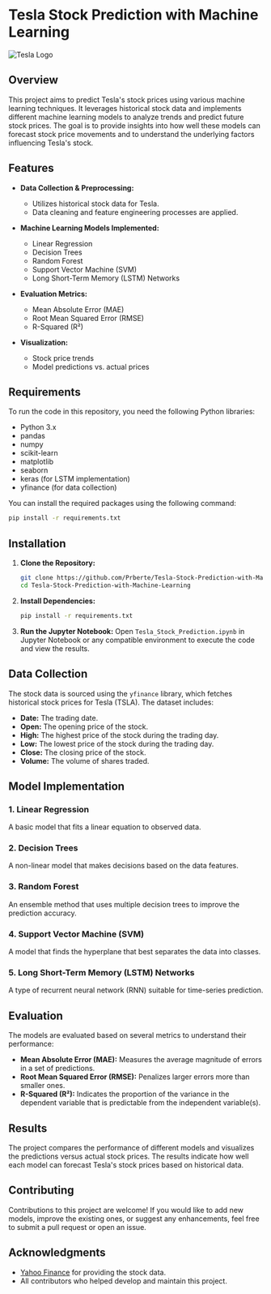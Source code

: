 # Tesla Stock Prediction with Machine Learning

![Tesla Logo](https://upload.wikimedia.org/wikipedia/commons/thumb/e/e8/Tesla_logo.png/1024px-Tesla_logo.png)

## Overview

This project aims to predict Tesla's stock prices using various machine learning techniques. It leverages historical stock data and implements different machine learning models to analyze trends and predict future stock prices. The goal is to provide insights into how well these models can forecast stock price movements and to understand the underlying factors influencing Tesla's stock.

## Features

- **Data Collection & Preprocessing:** 
  - Utilizes historical stock data for Tesla.
  - Data cleaning and feature engineering processes are applied.
  
- **Machine Learning Models Implemented:**
  - Linear Regression
  - Decision Trees
  - Random Forest
  - Support Vector Machine (SVM)
  - Long Short-Term Memory (LSTM) Networks

- **Evaluation Metrics:**
  - Mean Absolute Error (MAE)
  - Root Mean Squared Error (RMSE)
  - R-Squared (R²)
  
- **Visualization:**
  - Stock price trends
  - Model predictions vs. actual prices

## Requirements

To run the code in this repository, you need the following Python libraries:

- Python 3.x
- pandas
- numpy
- scikit-learn
- matplotlib
- seaborn
- keras (for LSTM implementation)
- yfinance (for data collection)

You can install the required packages using the following command:

```bash
pip install -r requirements.txt
```

## Installation

1. **Clone the Repository:**
   ```bash
   git clone https://github.com/Prberte/Tesla-Stock-Prediction-with-Machine-Learning.git
   cd Tesla-Stock-Prediction-with-Machine-Learning
   ```

2. **Install Dependencies:**
   ```bash
   pip install -r requirements.txt
   ```

3. **Run the Jupyter Notebook:**
   Open `Tesla_Stock_Prediction.ipynb` in Jupyter Notebook or any compatible environment to execute the code and view the results.

## Data Collection

The stock data is sourced using the `yfinance` library, which fetches historical stock prices for Tesla (TSLA). The dataset includes:

- **Date:** The trading date.
- **Open:** The opening price of the stock.
- **High:** The highest price of the stock during the trading day.
- **Low:** The lowest price of the stock during the trading day.
- **Close:** The closing price of the stock.
- **Volume:** The volume of shares traded.

## Model Implementation

### 1. Linear Regression
A basic model that fits a linear equation to observed data.

### 2. Decision Trees
A non-linear model that makes decisions based on the data features.

### 3. Random Forest
An ensemble method that uses multiple decision trees to improve the prediction accuracy.

### 4. Support Vector Machine (SVM)
A model that finds the hyperplane that best separates the data into classes.

### 5. Long Short-Term Memory (LSTM) Networks
A type of recurrent neural network (RNN) suitable for time-series prediction.

## Evaluation

The models are evaluated based on several metrics to understand their performance:

- **Mean Absolute Error (MAE):** Measures the average magnitude of errors in a set of predictions.
- **Root Mean Squared Error (RMSE):** Penalizes larger errors more than smaller ones.
- **R-Squared (R²):** Indicates the proportion of the variance in the dependent variable that is predictable from the independent variable(s).

## Results

The project compares the performance of different models and visualizes the predictions versus actual stock prices. The results indicate how well each model can forecast Tesla's stock prices based on historical data.

## Contributing

Contributions to this project are welcome! If you would like to add new models, improve the existing ones, or suggest any enhancements, feel free to submit a pull request or open an issue.

## Acknowledgments

- [Yahoo Finance](https://finance.yahoo.com) for providing the stock data.
- All contributors who helped develop and maintain this project.
